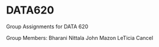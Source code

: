# DATA620

Group Assignments for DATA 620

Group Members:
Bharani Nittala
John Mazon
LeTicia Cancel
